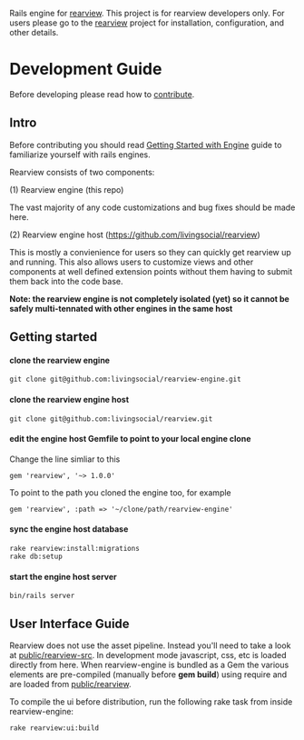 Rails engine for [rearview](http://github.com/livingsocial/rearview). This project is for rearview developers only. For users please go to the [rearview](http://github.com/livingsocial/rearview) project for installation, configuration, and other details.

# Development Guide

Before developing please read how to [contribute](https://github.com/livingsocial/rearview-engine/blob/master/CONTRIBUTING.md).

## Intro

Before contributing you should read [Getting Started with Engine](http://guides.rubyonrails.org/engines.html) guide to familiarize yourself with rails engines.

Rearview consists of two components:

(1) Rearview engine (this repo)

The vast majority of any code customizations and bug fixes should be made here. 

(2) Rearview engine host (https://github.com/livingsocial/rearview)

This is mostly a convienience for users so they can quickly get rearview up and running. This also allows users to customize views and other components at well defined extension points without them having to submit them back into the code base.

**Note: the rearview engine is not completely isolated (yet) so it cannot be safely multi-tennated with other engines in the same host**

## Getting started

#### clone the rearview engine

    git clone git@github.com:livingsocial/rearview-engine.git

#### clone the rearview engine host

    git clone git@github.com:livingsocial/rearview.git
    
#### edit the engine host Gemfile to point to your local engine clone

Change the line simliar to this

    gem 'rearview', '~> 1.0.0'
    
To point to the path you cloned the engine too, for example

    gem 'rearview', :path => '~/clone/path/rearview-engine'

#### sync the engine host database

    rake rearview:install:migrations
    rake db:setup
    
#### start the engine host server

    bin/rails server
    
## User Interface Guide

Rearview does not use the asset pipeline. Instead you'll need to take a look at [public/rearview-src](https://github.com/livingsocial/rearview-engine/tree/master/public/rearview-src). In development mode javascript, css, etc is loaded directly from here. When rearview-engine is bundled as a Gem the various elements are pre-compiled (manually before **gem build**) using require and are loaded from [public/rearview](https://github.com/livingsocial/rearview-engine/tree/master/public/rearview).

To compile the ui before distribution, run the following rake task from inside rearview-engine:

    rake rearview:ui:build






    
